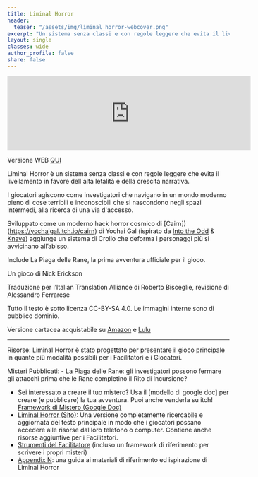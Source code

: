 ```yaml
---
title: Liminal Horror
header:
  teaser: "/assets/img/liminal_horror-webcover.png"
excerpt: "Un sistema senza classi e con regole leggere che evita il livellamento in favore dell'alta letalità e della crescita narrativa."
layout: single
classes: wide
author_profile: false
share: false
---
```


<iframe frameborder="0" src="https://itch.io/embed/1213720" width="552" height="167"><a href="https://ita-translation-alliance.itch.io/liminal-horror">Liminal Horror (Italiano) by Italian Translation Alliance</a></iframe>

Versione WEB [QUI](https://italian-translation-alliance.github.io/LiminalHorror/)

Liminal Horror è un sistema senza classi e con regole leggere che evita il livellamento in favore dell'alta letalità e della crescita narrativa.

I giocatori agiscono come investigatori che navigano in un mondo moderno pieno di cose terribili e inconoscibili che si nascondono negli spazi intermedi, alla ricerca di una via d'accesso.

Sviluppato come un moderno hack horror cosmico di [Cairn])(https://yochaigal.itch.io/cairn) di Yochai Gal (ispirato da [Into the Odd](https://chrismcdee.itch.io/) & [Knave](https://questingbeast.itch.io/knave)) aggiunge un sistema di Crollo che deforma i personaggi più si avvicinano all’abisso.

Include La Piaga delle Rane, la prima avventura ufficiale per il gioco.

Un gioco di Nick Erickson

Traduzione per l’Italian Translation Alliance di Roberto Bisceglie, revisione di Alessandro Ferrarese

Tutto il testo è sotto licenza CC-BY-SA 4.0. 
Le immagini interne sono di pubblico dominio.

Versione cartacea acquistabile su [Amazon](https://www.amazon.it/dp/B09HFXXJMC) e [Lulu](https://www.lulu.com/en/en/shop/nick-erickson-and-roberto-bisceglie/liminal-horror-versione-italiana/paperback/product-n5npm4.html?page=1&pageSize=4)

________________________________________________________________________

Risorse: Liminal Horror è stato progettato per presentare il gioco principale in quante più modalità possibili per i Facilitatori e i Giocatori. 

Misteri Pubblicati:
    - La Piaga delle Rane: gli investigatori possono fermare gli attacchi prima che le Rane completino il Rito di Incursione?
- Sei interessato a creare il tuo mistero? Usa il [modello di google doc] per creare (e pubblicare) la tua avventura. Puoi anche venderla su itch! [Framework di Mistero (Google Doc)](https://docs.google.com/document/d/1VYCqcpBr1dOy7becd-TpCNs9rWMILUcEZo8SpCTfa4s/edit?usp=sharing)
- [Liminal Horror (Sito)](https://italiantranslationalliance.org/LiminalHorror/): Una versione completamente ricercabile e aggiornata del testo principale in modo che i giocatori possano accedere alle risorse dal loro telefono o computer. Contiene anche risorse aggiuntive per i Facilitatori.
- [Strumenti del Facilitatore](https://goblinarchives.github.io/LiminalHorror/Facilitator%20Tools/) (incluso un framework di riferimento per scrivere i propri misteri)
- [Appendix N](https://italiantranslationalliance.org/LiminalHorror/Appendice%20N/): una guida ai materiali di riferimento ed ispirazione di Liminal Horror